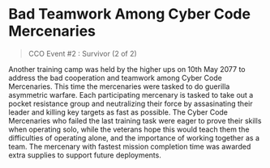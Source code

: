 # Bad Teamwork Among Cyber Code Mercenaries
> CCO Event #2 : Survivor (2 of 2)

Another training camp was held by the higher ups on 10th May 2077 to address the bad cooperation and teamwork among Cyber Code Mercenaries. This time the mercenaries were tasked to do guerilla asymmetric warfare. Each participating mercenary is tasked to take out a pocket resistance group and neutralizing their force by assasinating their leader and killing key targets as fast as possible. The Cyber Code Mercenaries who failed the last training task were eager to prove their skills when operating solo, while the veterans hope this would teach them the difficulties of operating alone, and the importance of working together as a team. The mercenary with fastest mission completion time was awarded extra supplies to support future deployments.
